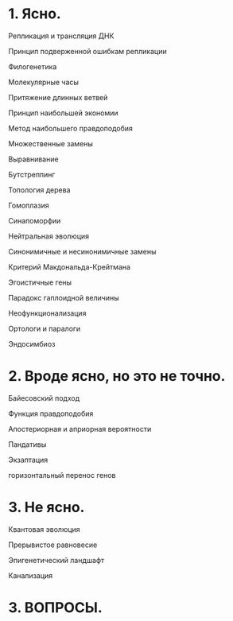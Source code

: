 # 1. Ясно.
Репликация и трансляция ДНК

Принцип подверженной ошибкам репликации

Филогенетика

Молекулярные часы 

Притяжение длинных ветвей

Принцип наибольшей экономии 

Метод наибольшего правдоподобия 

Множественные замены 

Выравнивание 

Бутстреппинг

Топология дерева

Гомоплазия

Синапоморфии

Нейтральная эволюция

Синонимичные и несинонимичные замены

Критерий Макдональда-Крейтмана

Эгоистичные гены

Парадокс гаплоидной величины

Неофункционализация

Ортологи и паралоги

Эндосимбиоз

# 2. Вроде ясно, но это не точно.
Байесовский подход

Функция правдоподобия

Апостериорная и априорная вероятности

Пандативы

Экзаптация

горизонтальный перенос генов

# 3. Не ясно.
Квантовая эволюция

Прерывистое равновесие

Эпигенетический ландшафт 

Канализация

# 3. ВОПРОСЫ.
